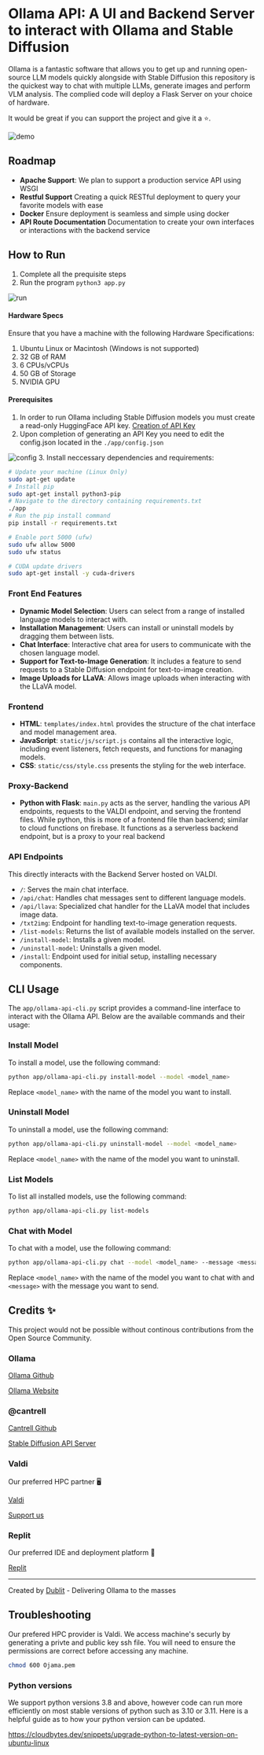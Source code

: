 # Ollama API: A UI and Backend Server to interact with Ollama and Stable Diffusion
Ollama is a fantastic software that allows you to get up and running open-source LLM models quickly alongside with Stable Diffusion this repository is the quickest way to chat with multiple LLMs, generate images and perform VLM analysis.  The complied code will deploy a Flask Server on your choice of hardware.  

It would be great if you can support the project and give it a ⭐️.

![demo](/assets/demo.png)

## Roadmap
- **Apache Support**:  We plan to support a production service API using WSGI 
- **Restful Support** Creating a quick RESTful deployment to query your favorite models with ease
- **Docker** Ensure deployment is seamless and simple using docker
- **API Route Documentation** Documentation to create your own interfaces or interactions with the backend service

## How to Run
1. Complete all the prequisite steps
2. Run the program `python3 app.py`

![run](./assets/run_server.gif)


#### Hardware Specs
Ensure that you have a machine with the following Hardware Specifications:
1. Ubuntu Linux or Macintosh (Windows is not supported)
2. 32 GB of RAM
3. 6 CPUs/vCPUs
4. 50 GB of Storage
5. NVIDIA GPU

#### Prerequisites
1. In order to run Ollama including Stable Diffusion models you must create a read-only HuggingFace API key.  [Creation of API Key](https://huggingface.co/docs/hub/security-tokens)
2. Upon completion of generating an API Key you need to edit the config.json located in the `./app/config.json`

![config](./assets/config_demo.gif)
3. Install neccessary dependencies and requirements: 

```sh
# Update your machine (Linux Only)
sudo apt-get update
# Install pip
sudo apt-get install python3-pip 
# Navigate to the directory containing requirements.txt
./app
# Run the pip install command
pip install -r requirements.txt

# Enable port 5000 (ufw)
sudo ufw allow 5000
sudo ufw status

# CUDA update drivers 
sudo apt-get install -y cuda-drivers
```

### Front End Features

- **Dynamic Model Selection**: Users can select from a range of installed language models to interact with.
- **Installation Management**: Users can install or uninstall models by dragging them between lists.
- **Chat Interface**: Interactive chat area for users to communicate with the chosen language model.
- **Support for Text-to-Image Generation**: It includes a feature to send requests to a Stable Diffusion endpoint for text-to-image creation.
- **Image Uploads for LLaVA**: Allows image uploads when interacting with the LLaVA model.

### Frontend

- **HTML**: `templates/index.html` provides the structure of the chat interface and model management area.
- **JavaScript**: `static/js/script.js` contains all the interactive logic, including event listeners, fetch requests, and functions for managing models.
- **CSS**: `static/css/style.css` presents the styling for the web interface.

### Proxy-Backend

- **Python with Flask**: `main.py` acts as the server, handling the various API endpoints, requests to the VALDI endpoint, and serving the frontend files. While python, this is more of a frontend file than backend; similar to cloud functions on firebase. It functions as a serverless backend endpoint, but is a proxy to your real backend

### API Endpoints
This directly interacts with the Backend Server hosted on VALDI.

- `/`: Serves the main chat interface.
- `/api/chat`: Handles chat messages sent to different language models.
- `/api/llava`: Specialized chat handler for the LLaVA model that includes image data.
- `/txt2img`: Endpoint for handling text-to-image generation requests.
- `/list-models`: Returns the list of available models installed on the server.
- `/install-model`: Installs a given model.
- `/uninstall-model`: Uninstalls a given model.
- `/install`: Endpoint used for initial setup, installing necessary components.

## CLI Usage
The `app/ollama-api-cli.py` script provides a command-line interface to interact with the Ollama API. Below are the available commands and their usage:

### Install Model
To install a model, use the following command:
```sh
python app/ollama-api-cli.py install-model --model <model_name>
```
Replace `<model_name>` with the name of the model you want to install.

### Uninstall Model
To uninstall a model, use the following command:
```sh
python app/ollama-api-cli.py uninstall-model --model <model_name>
```
Replace `<model_name>` with the name of the model you want to uninstall.

### List Models
To list all installed models, use the following command:
```sh
python app/ollama-api-cli.py list-models
```

### Chat with Model
To chat with a model, use the following command:
```sh
python app/ollama-api-cli.py chat --model <model_name> --message <message>
```
Replace `<model_name>` with the name of the model you want to chat with and `<message>` with the message you want to send.

## Credits ✨
This project would not be possible without continous contributions from the Open Source Community.
### Ollama
[Ollama Github](https://github.com/jmorganca/ollama)

[Ollama Website](https://ollama.ai/)

### @cantrell
[Cantrell Github](https://github.com/cantrell)

[Stable Diffusion API Server](https://github.com/cantrell/stable-diffusion-api-server)

### Valdi
Our preferred HPC partner  🖥️

[Valdi](https://valdi.ai/)

[Support us](https://valdi.ai/signup?ref=YZl7RDQZ)

### Replit
Our preferred IDE and deployment platform  🚀

[Replit](https://replit.com/)

----
Created by [Dublit](https://dublit.org/) - Delivering Ollama to the masses

## Troubleshooting
Our prefered HPC provider is Valdi.  We access machine's securly by generating a privte and public key ssh file.  You will need to ensure the permissions are correct before accessing any machine.
```sh
chmod 600 Ojama.pem
``` 
### Python versions
We support python versions 3.8 and above, however code can run more efficiently on most stable versions of python such as 3.10 or 3.11.  Here is a helpful guide as to how your python version can be updated.

https://cloudbytes.dev/snippets/upgrade-python-to-latest-version-on-ubuntu-linux
